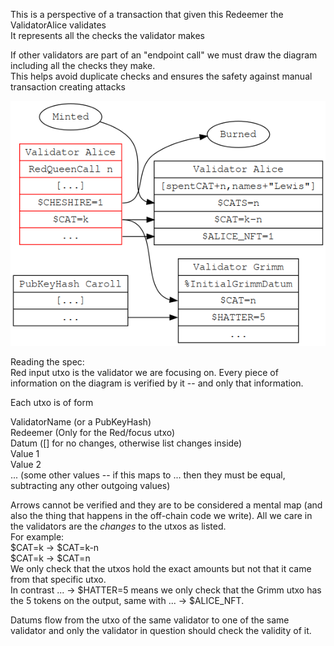This is a perspective of a transaction that given this Redeemer the ValidatorAlice validates  
It represents all the checks the validator makes

If other validators are part of an "endpoint call" we must draw the diagram including all the checks they make.  
This helps avoid duplicate checks and ensures the safety against manual transaction creating attacks

![Example Spec](./spec.png)

Reading the spec:  
Red input utxo is the validator we are focusing on. Every piece of information on the diagram is verified by it -- and only that information. 

Each utxo is of form

ValidatorName (or a PubKeyHash)  
Redeemer (Only for the Red/focus utxo)  
Datum ([] for no changes, otherwise list changes inside)  
Value 1   
Value 2  
... (some other values -- if this maps to ... then they must be equal, subtracting any other outgoing values)  

Arrows cannot be verified and they are to be considered a mental map (and also the thing that happens in the off-chain code we write). All we care in the validators are the *changes* to the utxos as listed.  
For example:  
$CAT=k -> $CAT=k-n  
$CAT=k -> $CAT=n  
We only check that the utxos hold the exact amounts but not that it came from that specific utxo.  
In contrast ... -> $HATTER=5 means we only check that the Grimm utxo has the 5 tokens on the output, same with ... -> $ALICE_NFT.  

Datums flow from the utxo of the same validator to one of the same validator and only the validator in question should check the validity of it. 

